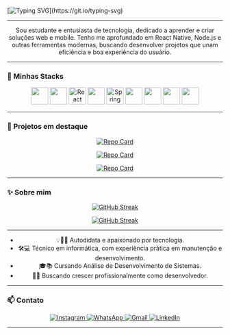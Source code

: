 <!-- <h1 align="center">Olá! Me chamo Gabriel Souza</h1> -->

[![Typing SVG](https://readme-typing-svg.herokuapp.com/?color=fff&height=60&size=45&center=true&vCenter=true&width=1000&lines=Olá!+Me+Chamo+Gabriel+Souza;+Cursando+ADS;+Universidade+UniFacthus+Uberaba+-MG;)](https://git.io/typing-svg)

---

<p align="center">
  Sou estudante e entusiasta de tecnologia, dedicado a aprender e criar soluções web e mobile. Tenho me aprofundado em React Native, Node.js e outras ferramentas modernas, buscando desenvolver projetos que unam eficiência e boa experiência do usuário.
</p>

---

### 🚀 Minhas Stacks

<p align="center">
  <img src="https://cdn.jsdelivr.net/gh/devicons/devicon/icons/javascript/javascript-original.svg" width="40"/>
  <img src="https://cdn.jsdelivr.net/gh/devicons/devicon/icons/typescript/typescript-original.svg" width="40"/>
  <img src="https://cdn.jsdelivr.net/gh/devicons/devicon/icons/react/react-original.svg" width="40" title="React Native"/>
  <img src="https://cdn.jsdelivr.net/gh/devicons/devicon/icons/nodejs/nodejs-original.svg" width="40"/>
  <img src="https://cdn.jsdelivr.net/gh/devicons/devicon/icons/spring/spring-original.svg" width="40" title="Spring Boot"/>
  <img src="https://cdn.jsdelivr.net/gh/devicons/devicon/icons/postgresql/postgresql-original.svg" width="40"/>
  <img src="https://cdn.jsdelivr.net/gh/devicons/devicon/icons/html5/html5-original.svg" width="40"/>
  <img src="https://cdn.jsdelivr.net/gh/devicons/devicon/icons/css3/css3-original.svg" width="40"/>
  <img src="https://cdn.jsdelivr.net/gh/devicons/devicon/icons/git/git-original.svg" width="40"/>
</p>

---

### 📌 Projetos em destaque
<div align="center">

  [![Repo Card](https://github-readme-stats.vercel.app/api/pin/?username=GCode-S&repo=Controll-Fonecedor&bg_color=151515&border_color=30A3DC&show_icons=true&icon_color=30A3DC&title_color=E44D26&text_color=FFF)](https://github.com/GCode-S/Controll-Fonecedor)

  [![Repo Card](https://github-readme-stats.vercel.app/api/pin/?username=GCode-S&repo=task-manager&bg_color=151515&border_color=30A3DC&show_icons=true&icon_color=30A3DC&title_color=E44D26&text_color=FFF)](https://github.com/GCode-S/task-manager)

  [![Repo Card](https://github-readme-stats.vercel.app/api/pin/?username=GCode-S&repo=Projeto_Instagram&bg_color=151515&border_color=30A3DC&show_icons=true&icon_color=30A3DC&title_color=E44D26&text_color=FFF)](https://github.com/GCode-S/Projeto_Instagram)

</div>

---

### ✨ Sobre mim
<div align="center">
  
  [![GitHub Streak](https://streak-stats.demolab.com?user=GCode-S&theme=dark&hide_border=true&locale=pt-br)](https://git.io/streak-stats)

  [![GitHub Streak](https://github-readme-stats.vercel.app/api/top-langs?username=GCode-S&locale=pt-br&hide_title=false&layout=compact&card_width=500&langs_count=5&theme=dark&hide_border=true&order=2)](https://git.io/streak-stats)

---

- 💡👨‍💻 Autodidata e apaixonado por tecnologia.
- 🛠️💻 Técnico em informática, com experiência prática em manutenção e desenvolvimento.
- 🎓📚 Cursando Análise de Desenvolvimento de Sistemas.
- 🚀💼 Buscando crescer profissionalmente como desenvolvedor.

---

</div>

### 📫 Contato


<div align="center">
  <a href="https://instagram.com/gabriell.souzz_">
    <img src="https://img.shields.io/badge/-Instagram-%23E4405F?style=for-the-badge&logo=instagram&logoColor=white" alt="Instagram" />
  </a>
  <a href="https://wa.me/5534988611665">
    <img src="https://img.shields.io/badge/WhatsApp-25D366?style=for-the-badge&logo=whatsapp&logoColor=white" alt="WhatsApp" />
  </a>
  <a href="mailto:gabriel.c.souza001@gmail.com">
    <img src="https://img.shields.io/badge/Gmail-333333?style=for-the-badge&logo=gmail&logoColor=red" alt="Gmail" />
  </a>
  <a href="https://www.linkedin.com/in/gcode-s">
    <img src="https://img.shields.io/badge/LinkedIn-0077B5?style=for-the-badge&logo=linkedin&logoColor=white" alt="LinkedIn" />
  </a>
</div>

---

